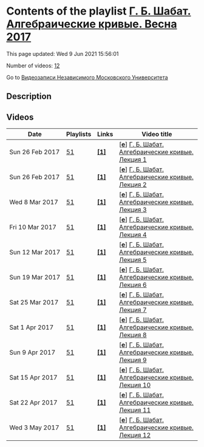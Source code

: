 # Contents of the playlist [Г. Б. Шабат. Алгебраические кривые. Весна 2017](https://www.youtube.com/playlist?list=PLp9ABVh6_x4F2SZPOde5te7OufVBAFnNm)

This page updated: Wed 9 Jun 2021 15:56:01

Number of videos: [12](#videos)

Go to [Видеозаписи Независимого Московского Университета](../README.md)

## Description



## Videos

|Date|Playlists|Links|Video title|
|---|---|---|---|
| Sun&nbsp;26&nbsp;Feb&nbsp;2017 | [51](../playlists/51 "Г. Б. Шабат. Алгебраические кривые. Весна 2017") | [**[1]**](http://ium.mccme.ru/s17/s17-Shabat.html) | [[**e**](https://studio.youtube.com/video/uoTyvny1f64/edit "Edit")] [Г. Б. Шабат. Алгебраические кривые. Лекция 1](https://www.youtube.com/watch?v=uoTyvny1f64&list=PLp9ABVh6_x4F2SZPOde5te7OufVBAFnNm "Спецкурс НМУ для 2-4 курсов.&#013;9 февраля 2017 г. 18:00, НМУ 304 (Москва, Большой Власьевский пер., 11)&#013;http://ium.mccme.ru/s17/s17-Shabat.html") |
| Sun&nbsp;26&nbsp;Feb&nbsp;2017 | [51](../playlists/51 "Г. Б. Шабат. Алгебраические кривые. Весна 2017") | [**[1]**](http://ium.mccme.ru/s17/s17-Shabat.html) | [[**e**](https://studio.youtube.com/video/_3UG5W3RxuU/edit "Edit")] [Г. Б. Шабат. Алгебраические кривые. Лекция 2](https://www.youtube.com/watch?v=_3UG5W3RxuU&list=PLp9ABVh6_x4F2SZPOde5te7OufVBAFnNm "Спецкурс НМУ для 2-4 курсов.&#013;16 февраля 2017 г. 18:00, НМУ 304 (Москва, Большой Власьевский пер., 11)&#013;http://ium.mccme.ru/s17/s17-Shabat.html") |
| Wed&nbsp;8&nbsp;Mar&nbsp;2017 | [51](../playlists/51 "Г. Б. Шабат. Алгебраические кривые. Весна 2017") | [**[1]**](http://ium.mccme.ru/s17/s17-Shabat.html) | [[**e**](https://studio.youtube.com/video/SJAQvbjPyP8/edit "Edit")] [Г. Б. Шабат. Алгебраические кривые. Лекция 3](https://www.youtube.com/watch?v=SJAQvbjPyP8&list=PLp9ABVh6_x4F2SZPOde5te7OufVBAFnNm "Спецкурс НМУ для 2-4 курсов.&#013;23 февраля 2017 г. 18:00, НМУ 304 (Москва, Большой Власьевский пер., 11)&#013;http://ium.mccme.ru/s17/s17-Shabat.html") |
| Fri&nbsp;10&nbsp;Mar&nbsp;2017 | [51](../playlists/51 "Г. Б. Шабат. Алгебраические кривые. Весна 2017") | [**[1]**](http://ium.mccme.ru/s17/s17-Shabat.html) | [[**e**](https://studio.youtube.com/video/Rmb7Z8xa4mM/edit "Edit")] [Г. Б. Шабат. Алгебраические кривые. Лекция 4](https://www.youtube.com/watch?v=Rmb7Z8xa4mM&list=PLp9ABVh6_x4F2SZPOde5te7OufVBAFnNm "Спецкурс НМУ для 2-4 курсов.&#013;2 марта 2017 г. 18:00, НМУ 304 (Москва, Большой Власьевский пер., 11)&#013;http://ium.mccme.ru/s17/s17-Shabat.html") |
| Sun&nbsp;12&nbsp;Mar&nbsp;2017 | [51](../playlists/51 "Г. Б. Шабат. Алгебраические кривые. Весна 2017") | [**[1]**](http://ium.mccme.ru/s17/s17-Shabat.html) | [[**e**](https://studio.youtube.com/video/Pz4apKLcPdw/edit "Edit")] [Г. Б. Шабат. Алгебраические кривые. Лекция 5](https://www.youtube.com/watch?v=Pz4apKLcPdw&list=PLp9ABVh6_x4F2SZPOde5te7OufVBAFnNm "Спецкурс НМУ для 2-4 курсов.&#013;9 марта 2017 г. 18:00, НМУ 304 (Москва, Большой Власьевский пер., 11)&#013;http://ium.mccme.ru/s17/s17-Shabat.html") |
| Sun&nbsp;19&nbsp;Mar&nbsp;2017 | [51](../playlists/51 "Г. Б. Шабат. Алгебраические кривые. Весна 2017") | [**[1]**](http://ium.mccme.ru/s17/s17-Shabat.html) | [[**e**](https://studio.youtube.com/video/OviioO9Adlw/edit "Edit")] [Г. Б. Шабат. Алгебраические кривые. Лекция 6](https://www.youtube.com/watch?v=OviioO9Adlw&list=PLp9ABVh6_x4F2SZPOde5te7OufVBAFnNm "Спецкурс НМУ для 2-4 курсов.&#013;16 марта 2017 г. 18:00, НМУ 304 (Москва, Большой Власьевский пер., 11)&#013;http://ium.mccme.ru/s17/s17-Shabat.html") |
| Sat&nbsp;25&nbsp;Mar&nbsp;2017 | [51](../playlists/51 "Г. Б. Шабат. Алгебраические кривые. Весна 2017") | [**[1]**](http://ium.mccme.ru/s17/s17-Shabat.html) | [[**e**](https://studio.youtube.com/video/KlUm3bMVMxM/edit "Edit")] [Г. Б. Шабат. Алгебраические кривые. Лекция 7](https://www.youtube.com/watch?v=KlUm3bMVMxM&list=PLp9ABVh6_x4F2SZPOde5te7OufVBAFnNm "Спецкурс НМУ для 2-4 курсов.&#013;23 марта 2017 г. 18:00, НМУ 304 (Москва, Большой Власьевский пер., 11)&#013;http://ium.mccme.ru/s17/s17-Shabat.html") |
| Sat&nbsp;1&nbsp;Apr&nbsp;2017 | [51](../playlists/51 "Г. Б. Шабат. Алгебраические кривые. Весна 2017") | [**[1]**](http://ium.mccme.ru/s17/s17-Shabat.html) | [[**e**](https://studio.youtube.com/video/OTO7q6DahhM/edit "Edit")] [Г. Б. Шабат. Алгебраические кривые. Лекция 8](https://www.youtube.com/watch?v=OTO7q6DahhM&list=PLp9ABVh6_x4F2SZPOde5te7OufVBAFnNm "Спецкурс НМУ для 2-4 курсов.&#013;30 марта 2017 г. 18:00, НМУ 304 (Москва, Большой Власьевский пер., 11)&#013;http://ium.mccme.ru/s17/s17-Shabat.html") |
| Sun&nbsp;9&nbsp;Apr&nbsp;2017 | [51](../playlists/51 "Г. Б. Шабат. Алгебраические кривые. Весна 2017") | [**[1]**](http://ium.mccme.ru/s17/s17-Shabat.html) | [[**e**](https://studio.youtube.com/video/KvhwYVJuy3o/edit "Edit")] [Г. Б. Шабат. Алгебраические кривые. Лекция 9](https://www.youtube.com/watch?v=KvhwYVJuy3o&list=PLp9ABVh6_x4F2SZPOde5te7OufVBAFnNm "Спецкурс НМУ для 2-4 курсов.&#013;6 апреля 2017 г. 18:00, НМУ 304 (Москва, Большой Власьевский пер., 11)&#013;http://ium.mccme.ru/s17/s17-Shabat.html") |
| Sat&nbsp;15&nbsp;Apr&nbsp;2017 | [51](../playlists/51 "Г. Б. Шабат. Алгебраические кривые. Весна 2017") | [**[1]**](http://ium.mccme.ru/s17/s17-Shabat.html) | [[**e**](https://studio.youtube.com/video/oNT5uCNN9zY/edit "Edit")] [Г. Б. Шабат. Алгебраические кривые. Лекция 10](https://www.youtube.com/watch?v=oNT5uCNN9zY&list=PLp9ABVh6_x4F2SZPOde5te7OufVBAFnNm "Спецкурс НМУ для 2-4 курсов.&#013;13 апреля 2017 г. 18:00, НМУ 304 (Москва, Большой Власьевский пер., 11)&#013;http://ium.mccme.ru/s17/s17-Shabat.html") |
| Sat&nbsp;22&nbsp;Apr&nbsp;2017 | [51](../playlists/51 "Г. Б. Шабат. Алгебраические кривые. Весна 2017") | [**[1]**](http://ium.mccme.ru/s17/s17-Shabat.html) | [[**e**](https://studio.youtube.com/video/Xs4jrsoXu4s/edit "Edit")] [Г. Б. Шабат. Алгебраические кривые. Лекция 11](https://www.youtube.com/watch?v=Xs4jrsoXu4s&list=PLp9ABVh6_x4F2SZPOde5te7OufVBAFnNm "Спецкурс НМУ для 2-4 курсов.&#013;20 апреля 2017 г. 18:00, НМУ 304 (Москва, Большой Власьевский пер., 11)&#013;http://ium.mccme.ru/s17/s17-Shabat.html") |
| Wed&nbsp;3&nbsp;May&nbsp;2017 | [51](../playlists/51 "Г. Б. Шабат. Алгебраические кривые. Весна 2017") | [**[1]**](http://ium.mccme.ru/s17/s17-Shabat.html) | [[**e**](https://studio.youtube.com/video/qBACLBxZrRs/edit "Edit")] [Г. Б. Шабат. Алгебраические кривые. Лекция 12](https://www.youtube.com/watch?v=qBACLBxZrRs&list=PLp9ABVh6_x4F2SZPOde5te7OufVBAFnNm "Спецкурс НМУ для 2-4 курсов.&#013;27 апреля 2017 г. 18:00, НМУ 304 (Москва, Большой Власьевский пер., 11)&#013;http://ium.mccme.ru/s17/s17-Shabat.html") |
